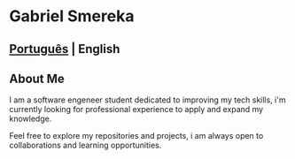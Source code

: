 # Gabriel Smereka

## [Português](https://github.com/gsmereka) | English

## About Me

I am a software engeneer student dedicated to improving my tech skills, i'm currently looking for professional experience to apply and expand my knowledge.

Feel free to explore my repositories and projects, i am always open to collaborations and learning opportunities.
